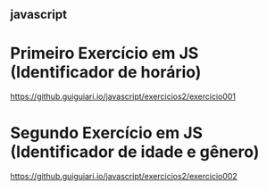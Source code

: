 ## javascript

# Primeiro Exercício em JS (Identificador de horário)
https://github.guiguiari.io/javascript/exercicios2/exercicio001

# Segundo Exercício em JS (Identificador de idade e gênero)
https://github.guiguiari.io/javascript/exercicios2/exercicio002
